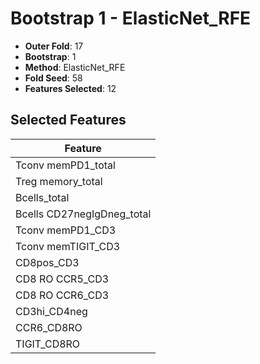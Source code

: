 # Bootstrap 1 - ElasticNet_RFE

- **Outer Fold**: 17
- **Bootstrap**: 1
- **Method**: ElasticNet_RFE
- **Fold Seed**: 58
- **Features Selected**: 12

## Selected Features

| Feature |
|---------|
| Tconv memPD1_total |
| Treg memory_total |
| Bcells_total |
| Bcells CD27negIgDneg_total |
| Tconv memPD1_CD3 |
| Tconv memTIGIT_CD3 |
| CD8pos_CD3 |
| CD8 RO CCR5_CD3 |
| CD8 RO CCR6_CD3 |
| CD3hi_CD4neg |
| CCR6_CD8RO |
| TIGIT_CD8RO |
